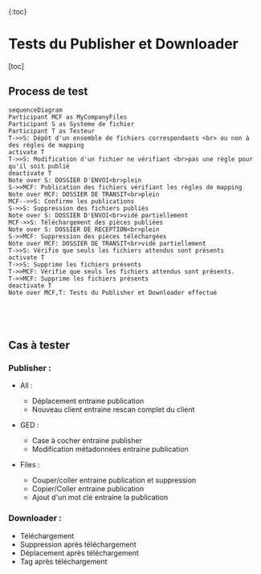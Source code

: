{:toc}

# Tests du Publisher et Downloader

[toc]

## Process de test

```mermaid
sequenceDiagram
Participant MCF as MyCompanyFiles
Participant S as Systeme de fichier
Participant T as Testeur
T->>S: Dépôt d'un ensemble de fichiers correspondants <br> ou non à des règles de mapping
activate T
T->>S: Modification d'un fichier ne vérifiant <br>pas une règle pour qu'il soit publié
deactivate T
Note over S: DOSSIER D'ENVOI<br>plein
S->>MCF: Publication des fichiers vérifiant les règles de mapping
Note over MCF: DOSSIER DE TRANSIT<br>plein
MCF-->>S: Confirme les publications
S->>S: Suppression des fichiers publiés
Note over S: DOSSIER D'ENVOI<br>vidé partiellement
MCF->>S: Téléchargement des pièces publiées
Note over S: DOSSIER DE RECEPTION<br>plein
S->>MCF: Suppression des pièces téléchargées 
Note over MCF: DOSSIER DE TRANSIT<br>vidé partiellement
T->>S: Vérifie que seuls les fichiers attendus sont présents
activate T
T->>S: Supprime les fichiers présents
T->>MCF: Vérifie que seuls les fichiers attendus sont présents.
T->>MCF: Supprime les fichiers présents
deactivate T
Note over MCF,T: Tests du Publisher et Downloader effectué





```

## Cas à tester

### Publisher : 

- All : 
  - Déplacement entraine publication
  - Nouveau client entraine rescan complet du client

- GED : 
  - Case à cocher entraine publisher
  - Modification métadonnées entraine publication

- Files :
  - Couper/coller entraine publication et suppression
  - Copier/Coller entraine publication
  - Ajout d'un mot clé entraine la publication


### Downloader :

- Téléchargement
- Suppression après téléchargement
- Déplacement après téléchargement
- Tag après téléchargement
